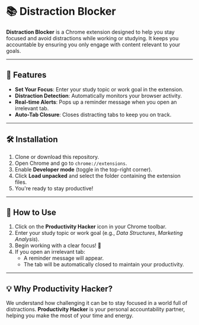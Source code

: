 # 📚 Distraction Blocker

**Distraction Blocker** is a Chrome extension designed to help you stay focused and avoid distractions while working or studying. It keeps you accountable by ensuring you only engage with content relevant to your goals.

---

## 🚀 Features

- **Set Your Focus**: Enter your study topic or work goal in the extension.
- **Distraction Detection**: Automatically monitors your browser activity.
- **Real-time Alerts**: Pops up a reminder message when you open an irrelevant tab.
- **Auto-Tab Closure**: Closes distracting tabs to keep you on track.

---

## 🛠️ Installation

1. Clone or download this repository.
2. Open Chrome and go to `chrome://extensions`.
3. Enable **Developer mode** (toggle in the top-right corner).
4. Click **Load unpacked** and select the folder containing the extension files.
5. You're ready to stay productive!

---

## 🎯 How to Use

1. Click on the **Productivity Hacker** icon in your Chrome toolbar.
2. Enter your study topic or work goal (e.g., *Data Structures*, *Marketing Analysis*).
3. Begin working with a clear focus! 🚀
4. If you open an irrelevant tab:
   - A reminder message will appear.
   - The tab will be automatically closed to maintain your productivity.

---

## 💡 Why Productivity Hacker?

We understand how challenging it can be to stay focused in a world full of distractions. **Productivity Hacker** is your personal accountability partner, helping you make the most of your time and energy.
